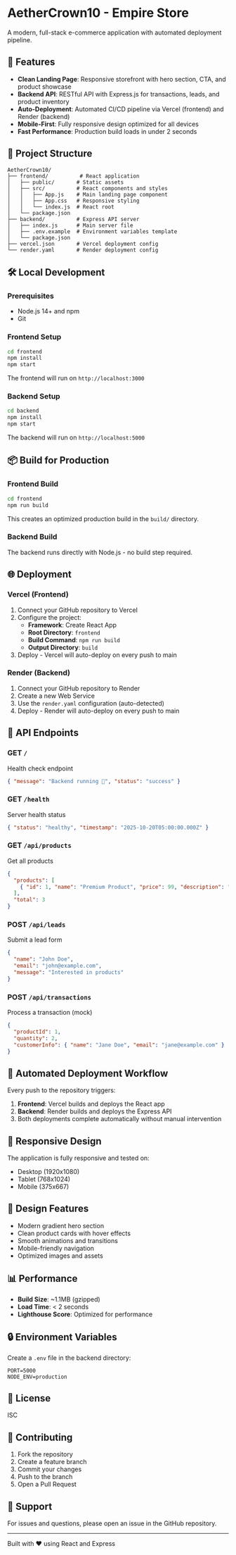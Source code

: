 # AetherCrown10 - Empire Store

A modern, full-stack e-commerce application with automated deployment pipeline.

## 🚀 Features

- **Clean Landing Page**: Responsive storefront with hero section, CTA, and product showcase
- **Backend API**: RESTful API with Express.js for transactions, leads, and product inventory
- **Auto-Deployment**: Automated CI/CD pipeline via Vercel (frontend) and Render (backend)
- **Mobile-First**: Fully responsive design optimized for all devices
- **Fast Performance**: Production build loads in under 2 seconds

## 📁 Project Structure

```
AetherCrown10/
├── frontend/          # React application
│   ├── public/       # Static assets
│   ├── src/          # React components and styles
│   │   ├── App.js    # Main landing page component
│   │   ├── App.css   # Responsive styling
│   │   └── index.js  # React root
│   └── package.json
├── backend/          # Express API server
│   ├── index.js      # Main server file
│   ├── .env.example  # Environment variables template
│   └── package.json
├── vercel.json       # Vercel deployment config
└── render.yaml       # Render deployment config
```

## 🛠️ Local Development

### Prerequisites

- Node.js 14+ and npm
- Git

### Frontend Setup

```bash
cd frontend
npm install
npm start
```

The frontend will run on `http://localhost:3000`

### Backend Setup

```bash
cd backend
npm install
npm start
```

The backend will run on `http://localhost:5000`

## 📦 Build for Production

### Frontend Build

```bash
cd frontend
npm run build
```

This creates an optimized production build in the `build/` directory.

### Backend Build

The backend runs directly with Node.js - no build step required.

## 🌐 Deployment

### Vercel (Frontend)

1. Connect your GitHub repository to Vercel
2. Configure the project:
   - **Framework**: Create React App
   - **Root Directory**: `frontend`
   - **Build Command**: `npm run build`
   - **Output Directory**: `build`
3. Deploy - Vercel will auto-deploy on every push to main

### Render (Backend)

1. Connect your GitHub repository to Render
2. Create a new Web Service
3. Use the `render.yaml` configuration (auto-detected)
4. Deploy - Render will auto-deploy on every push to main

## 🔧 API Endpoints

### GET `/`
Health check endpoint
```json
{ "message": "Backend running 🚀", "status": "success" }
```

### GET `/health`
Server health status
```json
{ "status": "healthy", "timestamp": "2025-10-20T05:00:00.000Z" }
```

### GET `/api/products`
Get all products
```json
{
  "products": [
    { "id": 1, "name": "Premium Product", "price": 99, "description": "High-quality premium item" }
  ],
  "total": 3
}
```

### POST `/api/leads`
Submit a lead form
```json
{
  "name": "John Doe",
  "email": "john@example.com",
  "message": "Interested in products"
}
```

### POST `/api/transactions`
Process a transaction (mock)
```json
{
  "productId": 1,
  "quantity": 2,
  "customerInfo": { "name": "Jane Doe", "email": "jane@example.com" }
}
```

## 🔄 Automated Deployment Workflow

Every push to the repository triggers:

1. **Frontend**: Vercel builds and deploys the React app
2. **Backend**: Render builds and deploys the Express API
3. Both deployments complete automatically without manual intervention

## 📱 Responsive Design

The application is fully responsive and tested on:
- Desktop (1920x1080)
- Tablet (768x1024)
- Mobile (375x667)

## 🎨 Design Features

- Modern gradient hero section
- Clean product cards with hover effects
- Smooth animations and transitions
- Mobile-friendly navigation
- Optimized images and assets

## 📊 Performance

- **Build Size**: ~1.1MB (gzipped)
- **Load Time**: < 2 seconds
- **Lighthouse Score**: Optimized for performance

## 🔒 Environment Variables

Create a `.env` file in the backend directory:

```env
PORT=5000
NODE_ENV=production
```

## 📝 License

ISC

## 🤝 Contributing

1. Fork the repository
2. Create a feature branch
3. Commit your changes
4. Push to the branch
5. Open a Pull Request

## 📧 Support

For issues and questions, please open an issue in the GitHub repository.

---

Built with ❤️ using React and Express